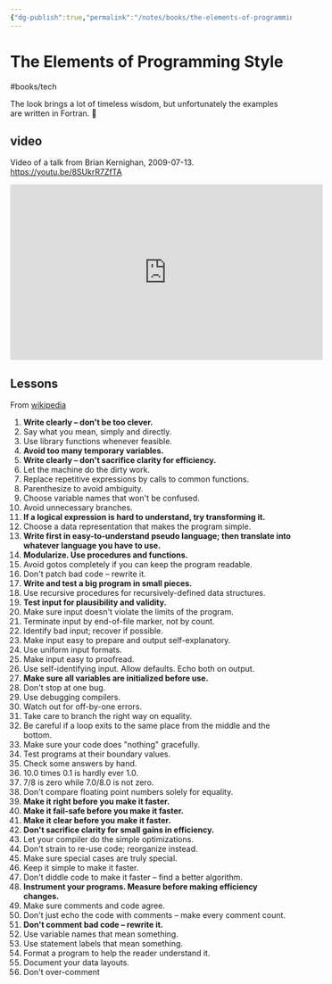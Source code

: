 ```yaml
---
{"dg-publish":true,"permalink":"/notes/books/the-elements-of-programming-style/","dgHomeLink":true,"dgPassFrontmatter":false,"dgShowBacklinks":true,"dgShowLocalGraph":false}
---
```



# The Elements of Programming Style

#books/tech 

The look brings a lot of timeless wisdom, but unfortunately the examples are written in Fortran. 🙁

## video

Video of a talk from Brian Kernighan, 2009-07-13. <https://youtu.be/8SUkrR7ZfTA>

<iframe width="560" height="315" src="https://www.youtube.com/embed/8SUkrR7ZfTA" title="YouTube video player" frameborder="0" allow="accelerometer; autoplay; clipboard-write; encrypted-media; gyroscope; picture-in-picture" allowfullscreen></iframe>


## Lessons
From [wikipedia](https://en.wikipedia.org/wiki/The_Elements_of_Programming_Style)

1.  **Write clearly – don't be too clever.**
2.  Say what you mean, simply and directly.
3.  Use library functions whenever feasible.
4.  **Avoid too many temporary variables.**
5.  **Write clearly – don't sacrifice clarity for efficiency.**
6.  Let the machine do the dirty work.
7.  Replace repetitive expressions by calls to common functions.
8.  Parenthesize to avoid ambiguity.
9.  Choose variable names that won't be confused.
10.  Avoid unnecessary branches.
11.  **If a logical expression is hard to understand, try transforming it.**
12.  Choose a data representation that makes the program simple.
13.  **Write first in easy-to-understand pseudo language; then translate into whatever language you have to use.**
14.  **Modularize. Use procedures and functions.**
15.  Avoid gotos completely if you can keep the program readable.
16.  Don't patch bad code – rewrite it.
17.  **Write and test a big program in small pieces.**
18.  Use recursive procedures for recursively-defined data structures.
19.  **Test input for plausibility and validity.**
20.  Make sure input doesn't violate the limits of the program.
21.  Terminate input by end-of-file marker, not by count.
22.  Identify bad input; recover if possible.
23.  Make input easy to prepare and output self-explanatory.
24.  Use uniform input formats.
25.  Make input easy to proofread.
26.  Use self-identifying input. Allow defaults. Echo both on output.
27.  **Make sure all variables are initialized before use.**
28.  Don't stop at one bug.
29.  Use debugging compilers.
30.  Watch out for off-by-one errors.
31.  Take care to branch the right way on equality.
32.  Be careful if a loop exits to the same place from the middle and the bottom.
33.  Make sure your code does "nothing" gracefully.
34.  Test programs at their boundary values.
35.  Check some answers by hand.
36.  10.0 times 0.1 is hardly ever 1.0.
37.  7/8 is zero while 7.0/8.0 is not zero.
38.  Don't compare floating point numbers solely for equality.
39.  **Make it right before you make it faster.**
40.  **Make it fail-safe before you make it faster.**
41.  **Make it clear before you make it faster.**
42.  **Don't sacrifice clarity for small gains in efficiency.**
43.  Let your compiler do the simple optimizations.
44.  Don't strain to re-use code; reorganize instead.
45.  Make sure special cases are truly special.
46.  Keep it simple to make it faster.
47.  Don't diddle code to make it faster – find a better algorithm.
48.  **Instrument your programs. Measure before making efficiency changes.**
49.  Make sure comments and code agree.
50.  Don't just echo the code with comments – make every comment count.
51.  **Don't comment bad code – rewrite it.**
52.  Use variable names that mean something.
53.  Use statement labels that mean something.
54.  Format a program to help the reader understand it.
55.  Document your data layouts.
56.  Don't over-comment
